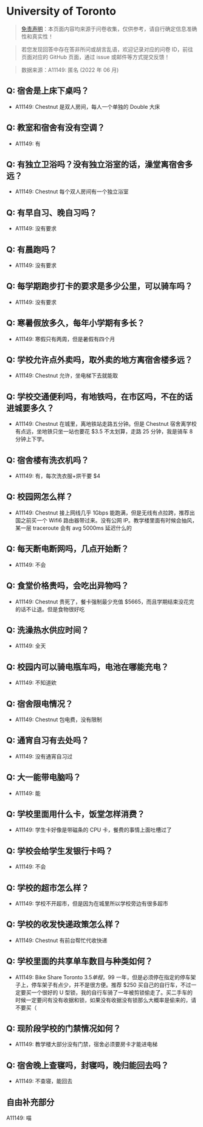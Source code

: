 # University of Toronto

> [免责声明](https://colleges.chat/#_3)：本页面内容均来源于问卷收集，仅供参考，请自行确定信息准确性和真实性！

> 若您发现回答中存在答非所问或胡言乱语，欢迎记录对应的问卷 ID，前往页面对应的 GitHub 页面，通过 issue 或邮件等方式提交反馈！

> 数据来源：A11149: 匿名 (2022 年 06 月)

## Q: 宿舍是上床下桌吗？

- A11149: Chestnut 是双人房间，每人一个单独的 Double 大床

## Q: 教室和宿舍有没有空调？

- A11149: 有

## Q: 有独立卫浴吗？没有独立浴室的话，澡堂离宿舍多远？

- A11149: Chestnut 每个双人房间有一个独立浴室

## Q: 有早自习、晚自习吗？

- A11149: 没有要求

## Q: 有晨跑吗？

- A11149: 没有要求

## Q: 每学期跑步打卡的要求是多少公里，可以骑车吗？

- A11149: 没有要求

## Q: 寒暑假放多久，每年小学期有多长？

- A11149: 寒假只有两周，但是暑假有四个月

## Q: 学校允许点外卖吗，取外卖的地方离宿舍楼多远？

- A11149: Chestnut 允许，坐电梯下去就能取

## Q: 学校交通便利吗，有地铁吗，在市区吗，不在的话进城要多久？

- A11149: Chestnut 在城里，离地铁站走路五分钟。但是 Chestnut 宿舍离学校有点远，坐地铁只坐一站也要花 $3.5 不太划算，走路 25 分钟，我是骑车 8 分钟上下学。

## Q: 宿舍楼有洗衣机吗？

- A11149: 有，每次洗衣服+烘干要 $4

## Q: 校园网怎么样？

- A11149: Chestnut 接上网线几乎 1Gbps 能跑满，但是无线有点拉跨，推荐出国之前买一个 Wifi6 路由器带过来。没有公网 IP。教学楼里面有时候会抽风，某一层 traceroute 会有 avg 5000ms 延迟什么的

## Q: 每天断电断网吗，几点开始断？

- A11149: 不会

## Q: 食堂价格贵吗，会吃出异物吗？

- A11149: Chestnut 贵死了，餐卡强制最少充值 $5665，而且学期结束没花完的话不让退。但是食物很好吃

## Q: 洗澡热水供应时间？

- A11149: 全天

## Q: 校园内可以骑电瓶车吗，电池在哪能充电？

- A11149: 不知道欸

## Q: 宿舍限电情况？

- A11149: Chestnut 包电费，没有限制

## Q: 通宵自习有去处吗？

- A11149: 没有通宵自习过

## Q: 大一能带电脑吗？

- A11149: 能

## Q: 学校里面用什么卡，饭堂怎样消费？

- A11149: 学生卡好像是带磁条的 CPU 卡，餐费的事情上面吐槽过了

## Q: 学校会给学生发银行卡吗？

- A11149: 不会

## Q: 学校的超市怎么样？

- A11149: 学校不开超市，但是因为在城里所以学校旁边有很多超市

## Q: 学校的收发快递政策怎么样？

- A11149: Chestnut 有前台帮忙代收快递

## Q: 学校里面的共享单车数目与种类如何？

- A11149: Bike Share Toronto $3.5 单程，$99 一年，但是必须停在指定的停车架子上，停车架子有点少，并不是很方便。推荐 $250 买自己的自行车，不过一定要买一个很好的 U 型锁，我的自行车骑了一年被剪锁偷走了。买二手车的时候一定要问有没有收据和锁，如果没有收据没有锁那么大概率是偷来的，请不要买（

## Q: 现阶段学校的门禁情况如何？

- A11149: 教学楼大部分没有门禁，宿舍必须要房卡才能进电梯

## Q: 宿舍晚上查寝吗，封寝吗，晚归能回去吗？

- A11149: 不查寝，能回去

## 自由补充部分

A11149: 喵